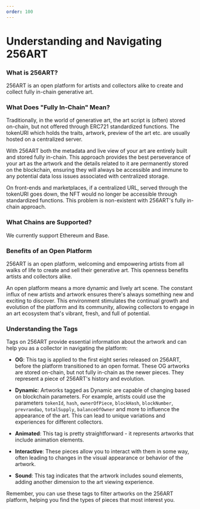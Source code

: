 ```yaml
---
order: 100
---
```


# Understanding and Navigating 256ART

### What is 256ART?
256ART is an open platform for artists and collectors alike to create and collect fully in-chain generative art.

### What Does "Fully In-Chain" Mean?
Traditionally, in the world of generative art, the art script is (often) stored on-chain, but not offered through ERC721 standardized functions. The tokenURI which holds the traits, artwork, preview of the art etc. are usually hosted on a centralized server.

With 256ART both the metadata and live view of your art are entirely built and stored fully in-chain. This approach provides the best perseverance of your art as the artwork and the details related to it are permanently stored on the blockchain, ensuring they will always be accessible and immune to any potential data loss issues associated with centralized storage.

On front-ends and marketplaces, if a centralized URL, served through the tokenURI goes down, the NFT would no longer be accessible through standardized functions. This problem is non-existent with 256ART's fully in-chain approach.

### What Chains are Supported?
We currently support Ethereum and Base.

### Benefits of an Open Platform
256ART is an open platform, welcoming and empowering artists from all walks of life to create and sell their generative art. This openness benefits artists and collectors alike. 

An open platform means a more dynamic and lively art scene. The constant influx of new artists and artwork ensures there's always something new and exciting to discover. This environment stimulates the continual growth and evolution of the platform and its community, allowing collectors to engage in an art ecosystem that's vibrant, fresh, and full of potential.

### Understanding the Tags
Tags on 256ART provide essential information about the artwork and can help you as a collector in navigating the platform:

- **OG**: This tag is applied to the first eight series released on 256ART, before the platform transitioned to an open format. These OG artworks are stored on-chain, but not fully in-chain as the newer pieces. They represent a piece of 256ART's history and evolution.

- **Dynamic**: Artworks tagged as Dynamic are capable of changing based on blockchain parameters. For example, artists could use the parameters `tokenId`, `hash`, `ownerOfPiece`, `blockHash`, `blockNumber`, `prevrandao`, `totalSupply`, `balanceOfOwner` and more to influence the appearance of the art. This can lead to unique variations and experiences for different collectors.

- **Animated**: This tag is pretty straightforward - it represents artworks that include animation elements.

- **Interactive**: These pieces allow you to interact with them in some way, often leading to changes in the visual appearance or behavior of the artwork.

- **Sound**: This tag indicates that the artwork includes sound elements, adding another dimension to the art viewing experience.


Remember, you can use these tags to filter artworks on the 256ART platform, helping you find the types of pieces that most interest you.
